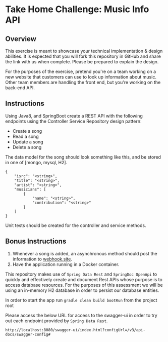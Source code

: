 # Take Home Challenge: Music Info API

## Overview
This exercise is meant to showcase your technical implementation & design abilities. It is expected that you will fork this repository in GitHub and share the link with us when complete. Please be prepared to explain the design. 

For the purposes of the exercise, pretend you're on a team working on a new website that customers can use to look up information about music. Other team members are handling the front end, but you're working on the back-end API.

## Instructions
Using Java8, and SpringBoot create a REST API with the following endpoints using the Controller Service Repository design pattern:

- Create a song
- Read a song
- Update a song
- Delete a song

The data model for the song should look something like this, and be stored in one of [mongo, mysql, H2]. 

```
{
    "isrc": "<string>",
    "title": "<string>",
    "artist": "<string>",
    "musicians": [
        {
            "name": "<string>",
            "contribution": "<string>"
        }
    ]
}
```

Unit tests should be created for the controller and service methods. 

## Bonus Instructions
1. Whenever a song is added, an asynchronous method should post the information to [webhook.site](https://webhook.site/). 
2. Have the application running in a Docker container. 



This repository makes use of `Spring Data Rest` and `SpringDoc OpenApi` to quickly and effectively create and 
document Rest APIs whose purpose is to access database resources. For the purposes of this assessment we will be using
an in-memory H2 database in order to persist our database entities.

In order to start the app run `gradle clean build bootRun` from the project root

Please access the below URL for access to the swagger-ui in order to try out each
endpoint provided by `Spring Data Rest`.

`http://localhost:8080/swagger-ui/index.html?configUrl=/v3/api-docs/swagger-config#`